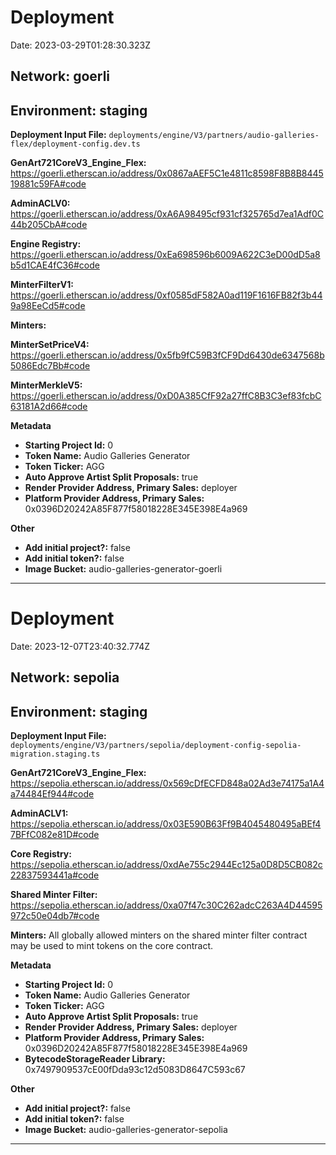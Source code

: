 # Deployment

Date: 2023-03-29T01:28:30.323Z

## **Network:** goerli

## **Environment:** staging

**Deployment Input File:** `deployments/engine/V3/partners/audio-galleries-flex/deployment-config.dev.ts`

**GenArt721CoreV3_Engine_Flex:** https://goerli.etherscan.io/address/0x0867aAEF5C1e4811c8598F8B8B844519881c59FA#code

**AdminACLV0:** https://goerli.etherscan.io/address/0xA6A98495cf931cf325765d7ea1Adf0C44b205CbA#code

**Engine Registry:** https://goerli.etherscan.io/address/0xEa698596b6009A622C3eD00dD5a8b5d1CAE4fC36#code

**MinterFilterV1:** https://goerli.etherscan.io/address/0xf0585dF582A0ad119F1616FB82f3b449a98EeCd5#code

**Minters:**

**MinterSetPriceV4:** https://goerli.etherscan.io/address/0x5fb9fC59B3fCF9Dd6430de6347568b5086Edc7Bb#code

**MinterMerkleV5:** https://goerli.etherscan.io/address/0xD0A385CfF92a27ffC8B3C3ef83fcbC63181A2d66#code

**Metadata**

- **Starting Project Id:** 0
- **Token Name:** Audio Galleries Generator
- **Token Ticker:** AGG
- **Auto Approve Artist Split Proposals:** true
- **Render Provider Address, Primary Sales:** deployer
- **Platform Provider Address, Primary Sales:** 0x0396D20242A85F877f58018228E345E398E4a969

**Other**

- **Add initial project?:** false
- **Add initial token?:** false
- **Image Bucket:** audio-galleries-generator-goerli

---

# Deployment

Date: 2023-12-07T23:40:32.774Z

## **Network:** sepolia

## **Environment:** staging

**Deployment Input File:** `deployments/engine/V3/partners/sepolia/deployment-config-sepolia-migration.staging.ts`

**GenArt721CoreV3_Engine_Flex:** https://sepolia.etherscan.io/address/0x569cDfECFD848a02Ad3e74175a1A4a74484Ef944#code

**AdminACLV1:** https://sepolia.etherscan.io/address/0x03E590B63Ff9B4045480495aBEf47BFfC082e81D#code

**Core Registry:** https://sepolia.etherscan.io/address/0xdAe755c2944Ec125a0D8D5CB082c22837593441a#code

**Shared Minter Filter:** https://sepolia.etherscan.io/address/0xa07f47c30C262adcC263A4D44595972c50e04db7#code

**Minters:** All globally allowed minters on the shared minter filter contract may be used to mint tokens on the core contract.

**Metadata**

- **Starting Project Id:** 0
- **Token Name:** Audio Galleries Generator
- **Token Ticker:** AGG
- **Auto Approve Artist Split Proposals:** true
- **Render Provider Address, Primary Sales:** deployer
- **Platform Provider Address, Primary Sales:** 0x0396D20242A85F877f58018228E345E398E4a969
- **BytecodeStorageReader Library:** 0x7497909537cE00fDda93c12d5083D8647C593c67

**Other**

- **Add initial project?:** false
- **Add initial token?:** false
- **Image Bucket:** audio-galleries-generator-sepolia

---
